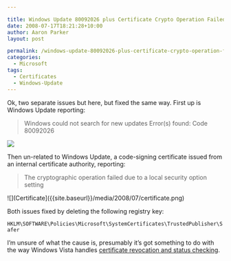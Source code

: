 ```yaml
---

title: Windows Update 80092026 plus Certificate Crypto Operation Failed
date: 2008-07-17T18:21:28+10:00
author: Aaron Parker
layout: post

permalink: /windows-update-80092026-plus-certificate-crypto-operation-failed/
categories:
  - Microsoft
tags:
  - Certificates
  - Windows-Update
---
```

Ok, two separate issues but here, but fixed the same way. First up is Windows Update reporting:

> Windows could not search for new updates
> Error(s) found: Code 80092026

![]({{site.baseurl}}/media/2008/07/windowsupdate2.png)

Then un-related to Windows Update, a code-signing certificate issued from an internal certificate authority, reporting:

> The cryptographic operation failed due to a local security option setting

![](Certificate]({{site.baseurl}}/media/2008/07/certificate.png)

Both issues fixed by deleting the following registry key:

`HKLM\SOFTWARE\Policies\Microsoft\SystemCertificates\TrustedPublisher\Safer`

I’m unsure of what the cause is, presumably it’s got something to do with the way Windows Vista handles [certificate revocation and status checking](http://technet.microsoft.com/en-us/library/bb457027.aspx).
